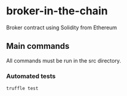 # broker-in-the-chain

Broker contract using Solidity from Ethereum

## Main commands

All commands must be run in the src directory.

### Automated tests

```
truffle test
```
